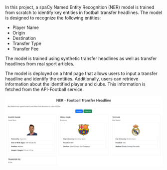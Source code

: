 In this project, a spaCy Named Entity Recognition (NER) model is trained from scratch to identify key entities in football transfer headlines. The model is designed to recognize the following entities:
- Player Name
- Origin 
- Destination
- Transfer Type 
- Transfer Fee

The model is trained using synthetic transfer headlines as well as transfer headlines from real sport articles. 

The model is deployed on a html page that allows users to input a transfer headline and identify the entities.
Additionally, users can retrieve information about the identified player and clubs. This information is fetched from the API-Football service.

<img src="images/example.png"/>
